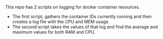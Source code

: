 This repo has 2 scripts on logging for docker container resources.

* The first script, gathers the container IDs currently running and then creates a log file with the CPU and MEM usage.
* The second script takes the values of that log and find the average and maximum values for both RAM and CPU.
